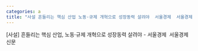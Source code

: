 ```yaml
---
categories: a
title: "사설 흔들리는 핵심 산업 노동·규제 개혁으로 성장동력 살려야  서울경제  서울경제신문"
---
```

[사설] 흔들리는 핵심 산업, 노동·규제 개혁으로 성장동력 살려야 - 서울경제&nbsp;&nbsp;서울경제신문
